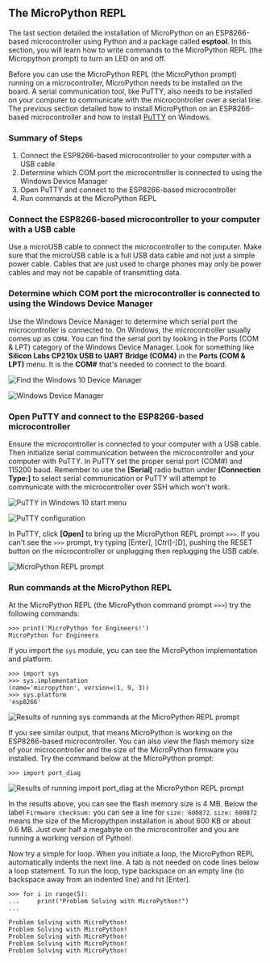 
## The MicroPython REPL
The last section detailed the installation of MicroPython on an ESP8266-based microcontroller using Python and a package called **esptool**. In this section, you will learn how to write commands to the MicroPython REPL (the Micropython prompt) to turn an LED on and off.

Before you can use the MicroPython REPL (the MicroPython prompt) running on a microcontroller, MicroPython needs to be installed on the board. A serial communication tool, like PuTTY,  also needs to be installed on your computer to communicate with the microcontroller over a serial line. The previous section detailed how to install MicroPython on an ESP8266-based microcontroller and how to install [PuTTY](https://www.putty.org/) on Windows.
### Summary of Steps
1. Connect the ESP8266-based microcontroller to your computer with a USB cable
2. Determine which COM port the microcontroller is connected to using the Windows Device Manager 
3. Open PuTTY and connect to the ESP8266-based microcontroller
4. Run commands at the MicroPython REPL
### Connect the ESP8266-based microcontroller to your computer with a USB cable
Use a microUSB cable to connect the microcontroller to the computer. Make sure that the microUSB cable is a full USB data cable and not just a simple power cable. Cables that are just used to charge phones may only be power cables and may not be capable of transmitting data.
### Determine which COM port the microcontroller is connected to using the Windows Device Manager 
Use the Windows Device Manager to determine which serial port the microcontroller is connected to. On Windows, the microcontroller usually comes up as ```COM4```. You can find the serial port by looking in the Ports (COM & LPT) category of the Windows Device Manager. Look for something like **Silicon Labs CP210x USB to UART Bridge (COM4)** in the **Ports (COM & LPT)** menu. It is the **COM#** that's needed to connect to the board.

![Find the Windows 10 Device Manager](images/find_device_manager.png)

![Windows Device Manager](images/device_manager_menu.png)
### Open PuTTY and connect to the ESP8266-based microcontroller
Ensure the microcontroller is connected to your computer with a USB cable. Then initialize serial communication between the microcontroller and your computer with PuTTY. In PuTTY set the proper serial port (COM#) and 115200 baud. Remember to use the **[Serial[** radio button under **[Connection Type:]** to select serial communication or PuTTY will attempt to communicate with the microcontroller over SSH which won't work. 

![PuTTY in Windows 10 start menu](images/putty_in_start_menu.png)

![PuTTY configuration](images/putty_config.PNG)

In PuTTY, click **[Open]**  to bring up the MicroPython REPL prompt ```>>>```. If you can't see the ```>>>``` prompt, try typing [Enter], [Ctrl]-[D], pushing the RESET button on the microcontroller or unplugging then replugging the USB cable.

![MicroPython REPL prompt](images/REPL_prompt.PNG)
### Run commands at the MicroPython REPL
At the MicroPython REPL (the MicroPython command prompt ```>>>```) try the following commands:

```text
>>> print('MicroPython for Engineers!')
MicroPython for Engineers
```

If you import the ```sys``` module, you can see the MicroPython implementation and platform. 

```text
>>> import sys
>>> sys.implementation
(name='micropython', version=(1, 9, 3))
>>> sys.platform
'esp8266'
```

![Results of running sys commands at the MicroPython REPL prompt](images/sys_dot_implementation_and_platform.PNG)

If you see similar output, that means MicroPython is working on the ESP8266-based microcontroller. You can also view the flash memory size of your microcontroller and the size of the MicroPython firmware you installed. Try the command below at the MicroPython prompt:

```text
>>> import port_diag
```

![Results of running import port_diag at the MicroPython REPL prompt](images/import_port_diag.PNG)

In the results above, you  can see the flash memory size is 4 MB. Below the label ```Firmware checksum:``` you can see a line for ```size: 600872```. ```size: 600872``` means the size of the Micropythpon installation is about 600 KB or about 0.6 MB. Just over half a megabyte on the microcontroller and you are running a working version of Python!

Now try a simple for loop. When you initiate a loop, the MicroPython REPL automatically indents the next line. A tab is not needed on code lines below a loop statement. To run the loop, type backspace on an empty line (to backspace away from an indented line) and hit [Enter].

```text
>>> for i in range(5):
...     print("Problem Solving with MicroPython!")
...

Problem Solving with MicroPython!
Problem Solving with MicroPython!
Problem Solving with MicroPython!
Problem Solving with MicroPython!
Problem Solving with MicroPython!
```
 

